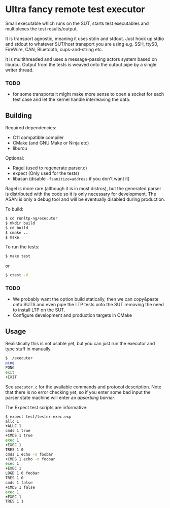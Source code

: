 # Ultra fancy remote test executor

Small executable which runs on the SUT, starts test executables and
multiplexes the test results/output.

It is transport agnostic, meaning it uses stdin and stdout. Just hook up stdio
and stdout to whatever SUT/host transport you are using e.g. SSH, ttyS0,
FireWire, CAN, Bluetooth, cups-and-string etc.

It is multithreaded and uses a message-passing actors system based on
liburcu. Output from the tests is weaved onto the output pipe by a single
writer thread.

### TODO

- for some transports it might make more sense to open a socket for each test
  case and let the kernel handle interleaving the data.

## Building

Required dependencies:
- C11 compatible compiler
- CMake (and GNU Make or Ninja etc)
- liburcu

Optional:
- Ragel (used to regenerate parser.c)
- expect (Only used for the tests)
- libasan (disable `-fsanitize=address` if you don't want it)

Ragel is more rare (although it is in most distros), but the generated parser
is distributed with the code so it is only necessary for development. The ASAN
is only a debug tool and will be eventually disabled during production.

To build:

```sh
$ cd runltp-ng/executor
$ mkdir build
$ cd build
$ cmake ..
$ make
```

To run the tests:

```sh
$ make test
```

or

```sh
$ ctest -V
```

### TODO

- We probably want the option build statically, then we can copy&paste onto
  SUTS and even pipe the LTP tests onto the SUT removing the need to install
  LTP on the SUT.
- Configure development and production targets in CMake

## Usage

Realistically this is not usable yet, but you can just run the executor and
type stuff in manually.

```sh
$ ./executor
ping
PONG
exit
+EXIT
```

See `executor.c` for the available commands and protocol description. Note
that there is no error checking yet, so if you enter some bad input the parser
state machine will enter an *absorbing barrier*.

The Expect test scripts are informative:

```sh
$ expect test/tester-exec.exp
allc 1
+ALLC 1
cmds 1 true
+CMDS 1 true
exec 1
+EXEC 1
TRES 1 0
cmds 1 echo -n foobar
+CMDS 1 echo -n foobar
exec 1
+EXEC 1
LOGD 1 6 foobar
TRES 1 0
cmds 1 false
+CMDS 1 false
exec 1
+EXEC 1
TRES 1 1
```
